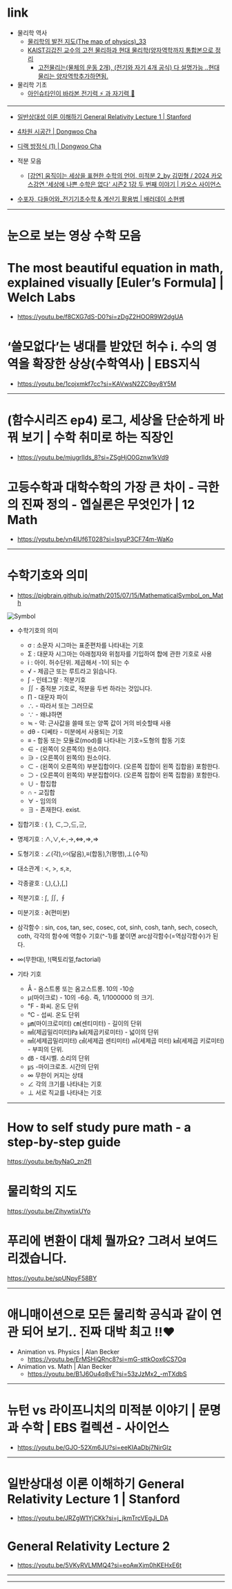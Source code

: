 # link

- 물리학 역사
  - [물리학의 발전 지도(The map of physics)_33](https://youtu.be/h6_dj8VIoN0?si=e_2DpjYRvhl9lwyH)
  - [KAIST김갑진 교수의 고전 물리하과 현대 물리학(양자역학까지 통합본으로 정리](../11_2D_3D_Game_Engine_Algorithm#양자역학은-여기에-정리-중)
    - [고전물리는(물체의 운동 2개), (전기와 자기 4개 공식) 다 설명가능 ..현대 물리는 양자역학추가하면됨.](../11_2D_3D_Game_Engine_Algorithm#고전물리의-완성-19세기말-물체의-운동-2개--전기와-자기로-이세상-설명이-다-가능함)
- 물리학 기초
  - [아인슈타인이 바라본 전기력 ⚡️ 과 자기력 🧲](https://youtu.be/4bJzl21eN5Y?si=-a0lC8iyI4s9bJ5d)

<hr />

- [일반상대성 이론 이해하기 General Relativity Lecture 1 | Stanford](#일반상대성-이론-이해하기-general-relativity-lecture-1--stanford)

- [4차원 시공간 | Dongwoo Cha](https://youtu.be/c65OwSBIxUA?si=g5gwyogiCeoiwDik)

- [디랙 방정식 (1) | Dongwoo Cha](https://youtu.be/nUhLG8j6dO4?si=uphdKzduC5oqXgPL)

- 적분 모음
  - [[강연] 움직이는 세상을 표현한 수학의 언어, 미적분 2_by 김민형 / 2024 카오스강연 '세상에 나쁜 수학은 없다' 시즌2 1강 두 번째 이야기 | 카오스 사이언스](https://youtu.be/z_Gw3AHGJB0?si=2yqKa_zXJQdqEIuS)

- [수포자, 다들어와_전기기초수학 & 계산기 활용법 | 배러데이 소현쌤](https://youtu.be/5WOdNgDpyn8?si=uuwX1Vg8smXW-uUv)

<hr>

# 눈으로 보는 영상 수학 모음

# The most beautiful equation in math, explained visually [Euler’s Formula] | Welch Labs
- https://youtu.be/f8CXG7dS-D0?si=zDgZ2HOOR9W2dgUA

# ‘쓸모없다’는 냉대를 받았던 허수 i. 수의 영역을 확장한 상상(수학역사) | EBS지식
- https://youtu.be/1cojxmkf7cc?si=KAVwsN2ZC9qy8Y5M


<hr>

# (함수시리즈 ep4) 로그, 세상을 단순하게 바꿔 보기 | 수학 취미로 하는 직장인
- https://youtu.be/mjugrlIds_8?si=ZSgHjO0Gznw1kVd9

# 고등수학과 대학수학의 가장 큰 차이 - 극한의 진짜 정의 - 엡실론은 무엇인가 | 12 Math
- https://youtu.be/vn4lUf6T028?si=IsyuP3CF74m-WaKo



<hr>

# 수학기호와 의미

- https://pigbrain.github.io/math/2015/07/15/MathematicalSymbol_on_Math

![Symbol](https://github.com/YoungHaKim7/Cpp_Training/assets/67513038/652528c1-0c39-43a1-8013-69693b4f9dd4)

- 수학기호의 의미

  - σ : 소문자 시그마는 표준편차를 나타내는 기호
  - Σ : 대문자 시그마는 아래첨자와 위첨자를 기입하여 합에 관한 기호로 사용
  - i : 아이. 허수단위. 제곱해서 -1이 되는 수
  - √ - 제곱근 또는 루트라고 읽습니다.
  - ∫ - 인테그랄 : 적분기호
  - ∬ - 중적분 기호로, 적분을 두번 하라는 것입니다.
  - ∏ - 대문자 파이
  - ∴ - 따라서 또는 그러므로
  - ∵ - 왜냐하면
  - ≒ - 약: 근사값을 쓸때 또는 양쪽 값이 거의 비슷할때 사용
  - dθ - 디쎄타 - 미분에서 사용되는 기호
  - ≡ - 합동 또는 모듈로(mod)를 나타내는 기호=도형의 합동 기호
  - ∈ - (왼쪽이 오른쪽의) 원소이다.
  - ∋ - (오른쪽이 왼쪽의) 원소이다.
  - ⊂ - (왼쪽이 오른쪽의) 부분집합이다. (오른쪽 집합이 왼쪽 집합을) 포함한다.
  - ⊃ - (오른쪽이 왼쪽의) 부분집합이다. (오른쪽 집합이 왼쪽 집합을) 포함한다.
  - ∪ - 합집합
  - ∩ - 교집합
  - ∀ - 임의의
  - ∃ - 존재한다. exist.

- 집합기호 : { }, ⊂,⊃,⊆,⊇,
- 명제기호 : ∧,∨,←,→,⇔,⇒,⇒
- 도형기호 : ∠(각),∽(닮음),≡(합동),?(평행),⊥(수직)
- 대소관계 : <, >, ≤,≥,
- 각종괄호 : (,),{,},[,]
- 적분기호 : ∫, ∬, ∮
- 미분기호 : ∂(편미분)
- 삼각함수 : sin, cos, tan, sec, cosec, cot, sinh, cosh, tanh, sech, cosech, coth, 각각의 함수에 역함수 기호(^-1)를 붙이면 arc삼각함수(=역삼각함수)가 된다.
- ∞(무한대), !(팩토리얼,factorial)
- 기타 기호

  - Å - 옴스트롱 또는 옴고스트롱. 10의 -10승
  - μ(마이크로) - 10의 -6승. 즉, 1/1000000 의 크기.
  - ℉ - 화씨. 온도 단위
  - ℃ - 섭씨. 온도 단위
  - ㎛(마이크로미터) ㎝(센티미터) - 길이의 단위
  - ㎟(제곱밀리미터)㎩ ㎢(제곱키로미터) - 넓이의 단위
  - ㎣(세제곱밀리미터) ㎤(세제곱 센티미터) ㎥(세제곱 미터) ㎦(세제곱 키로미터) - 부피의 단위.
  - ㏈ - 데시벨. 소리의 단위
  - ㎲ -마이크로초. 시간의 단위
  - ∞ 무한이 커지는 상태
  - ∠ 각의 크기를 나타내는 기호
  - ⊥ 서로 직교를 나타내는 기호



<hr>

# How to self study pure math - a step-by-step guide

https://youtu.be/byNaO_zn2fI


# 물리학의 지도

https://youtu.be/ZihywtixUYo


# 푸리에 변환이 대체 뭘까요? 그려서 보여드리겠습니다.

https://youtu.be/spUNpyF58BY

<hr>

# 애니매이션으로 모든 물리학 공식과 같이 연관 되어 보기.. 진짜 대박 최고 !!❤
- Animation vs. Physics | Alan Becker
  - https://youtu.be/ErMSHiQRnc8?si=mG-sttkOox6CS7Oq
- Animation vs. Math | Alan Becker
  - https://youtu.be/B1J6Ou4q8vE?si=53zJzMx2_-mTXdbS


<hr>

# 뉴턴 vs 라이프니치의 미적분 이야기 | 문명과 수학 | EBS 컬렉션 - 사이언스
- https://youtu.be/GJO-52Xm6JU?si=eeKIAaDbj7NirGlz

<hr>

# 일반상대성 이론 이해하기 General Relativity Lecture 1 | Stanford
- https://youtu.be/JRZgW1YjCKk?si=j_jkmTrcVEgJi_DA

# General Relativity Lecture 2
- https://youtu.be/5VKyRVLMMQ4?si=eoAwXjm0hKEHxE6t

<hr>




<hr>


